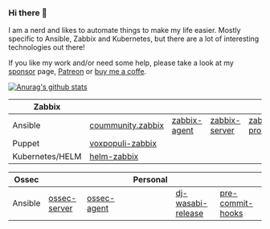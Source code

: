 ### Hi there 👋

I am a nerd and likes to automate things to make my life easier. Mostly specific to Ansible, Zabbix and Kubernetes, but there are a lot of interesting technologies out there!

If you like my work and/or need some help, please take a look at my [sponsor](https://github.com/sponsors/dj-wasabi) page, [Patreon](https://www.patreon.com/wernerdijkerman) or [buy me a coffe](https://www.buymeacoffee.com/wernerdijkerman).

[![Anurag's github stats](https://github-readme-stats.vercel.app/api?username=dj-wasabi)](https://github.com/anuraghazra/github-readme-stats)

|Zabbix |  | | | | | |
|---|---|---|---|---|---|---|
|Ansible|[coummunity.zabbix](https://github.com/ansible-collections/community.zabbix)|[zabbix-agent](https://github.com/dj-wasabi/ansible-zabbix-agent)|[zabbix-server](https://github.com/dj-wasabi/ansible-zabbix-server)|[zabbix-proxy](https://github.com/dj-wasabi/ansible-zabbix-proxy)|[zabbix-web](https://github.com/dj-wasabi/ansible-zabbix-web)|[zabbix-javagateway](https://github.com/dj-wasabi/ansible-zabbix-javagateway)|
|Puppet|[voxpopuli-zabbix](https://github.com/voxpupuli/puppet-zabbix/)| | | | | |
|Kubernetes/HELM|[helm-zabbix](https://github.com/dj-wasabi/helm-zabbix)| | | | | |

|Ossec |  | | |Personal |  ||
|---|---|---|-|---|---|---|
|Ansible|[ossec-server](https://github.com/dj-wasabi/ansible-ossec-server)|[ossec-agent](https://github.com/dj-wasabi/ansible-ossec-agent)|||[dj-wasabi-release](https://github.com/dj-wasabi/dj-wasabi-release)|[pre-commit-hooks](https://github.com/dj-wasabi/pre-commit-hooks)|

